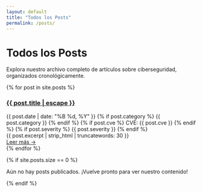 ```yaml
---
layout: default
title: "Todos los Posts"
permalink: /posts/
---
```


# Todos los Posts

Explora nuestro archivo completo de artículos sobre ciberseguridad, organizados cronológicamente.

<div class="posts-archive">
{% for post in site.posts %}
  <article class="post-preview">
    <h3><a href="{{ post.url | relative_url }}">{{ post.title | escape }}</a></h3>
    <div class="post-meta">
      <span class="post-date">{{ post.date | date: "%B %d, %Y" }}</span>
      {% if post.category %}
        <span class="post-category">{{ post.category }}</span>
      {% endif %}
      {% if post.cve %}
        <span class="post-cve">CVE: {{ post.cve }}</span>
      {% endif %}
      {% if post.severity %}
        <span class="severity-{{ post.severity | downcase }}">{{ post.severity }}</span>
      {% endif %}
    </div>
    <div class="post-excerpt">
      {{ post.excerpt | strip_html | truncatewords: 30 }}
    </div>
    <a href="{{ post.url | relative_url }}" class="read-more">Leer más →</a>
  </article>
{% endfor %}
</div>

{% if site.posts.size == 0 %}
<div class="no-posts">
  <p>Aún no hay posts publicados. ¡Vuelve pronto para ver nuestro contenido!</p>
</div>
{% endif %} 